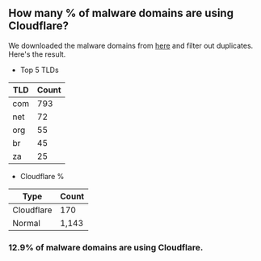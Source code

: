 ## How many % of malware domains are using Cloudflare?


We downloaded the malware domains from [here](https://urlhaus.abuse.ch) and filter out duplicates.
Here's the result.


[//]: # (start replacement)


- Top 5 TLDs

| TLD | Count |
| --- | --- |
| com | 793 |
| net | 72 |
| org | 55 |
| br | 45 |
| za | 25 |


- Cloudflare %

| Type | Count |
| --- | --- |
| Cloudflare | 170 |
| Normal | 1,143 |


### 12.9% of malware domains are using Cloudflare.